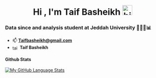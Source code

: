 <h1 align="center">Hi , I'm Taif Basheikh <img src="https://user-images.githubusercontent.com/1303154/88677602-1635ba80-d120-11ea-84d8-d263ba5fc3c0.gif" width="32px" height ="32px" alt="hi"></h1>         

<h3 align="left">Data since and analysis student at Jeddah University 👩🏻‍💻📊 </h3> 

- 📫 **Taifbasheikh@gmail.com**
- <a href="linkedin.com/in/taif-basheikh-7a855a248" target="blank"><img align="center" src="![image](https://user-images.githubusercontent.com/107805330/184543409-a9962db9-5d03-4d26-8747-a19339bc9bd5.png)" alt="taif_bash" height="17" width="20" /></a> **Taif Basheikh**
</p>

#### Github Stats
[![My GitHub Language Stats](https://github-readme-stats.vercel.app/api/top-langs/?username=TaifBash&langs_count=6&theme=nightowl)]()

